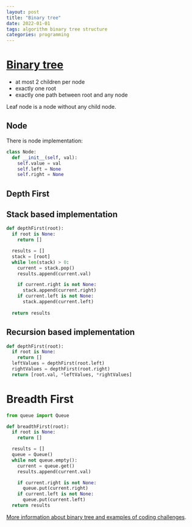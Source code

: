 ```yaml
---
layout: post
title: "Binary tree"
date: 2022-01-01
tags: algorithm binary tree structure
categories: programming
---
```


# [Binary tree](https://en.wikipedia.org/wiki/Binary_tree)

* at most 2 children per node
* exactly one root
* exactly one path between root and any node

Leaf node is a node without any child node.

## Node

There is node implementation:
```python
class Node:
  def __init__(self, val):
    self.value = val
    self.left = None
    self.right = None
```

## Depth First

## Stack based implementation

```python
def depthFirst(root):
  if root is None:
    return []

  results = []
  stack = [root]
  while len(stack) > 0:
    current = stack.pop()
    results.append(current.val)

    if current.right is not None:
      stack.append(current.right)
    if current.left is not None:
      stack.append(current.left)
  
  return results
```

## Recursion based implementation

```python
def depthFirst(root):
  if root is None:
    return []
  leftValues = depthFirst(root.left)
  rightValues = depthFirst(root.right)
  return [root.val, *leftValues, *rightValues]
```

# Breadth First

```python
from queue import Queue

def breadthFirst(root):
  if root is None:
    return []

  results = []
  queue = Queue()
  while not queue.empty():
    current = queue.get()
    results.append(current.val)

    if current.right is not None:
      queue.put(current.right)
    if current.left is not None:
      queue.put(current.left)
  return results
```

[More information about binary tree and examples of coding challenges](https://www.youtube.com/watch?v=fAAZixBzIAI).
